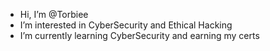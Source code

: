 - Hi, I’m @Torbiee 
- I’m interested in CyberSecurity and Ethical Hacking
- I’m currently learning CyberSecurity and earning my certs
 

<!---
Torbiee/Torbiee is a ✨ special ✨ repository because its `README.md` (this file) appears on your GitHub profile.
You can click the Preview link to take a look at your changes.
--->
